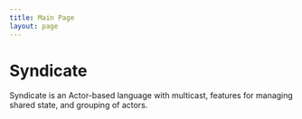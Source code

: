 ```yaml
---
title: Main Page
layout: page
---
```


# Syndicate

Syndicate is an Actor-based language with multicast, features for
managing shared state, and grouping of actors.
